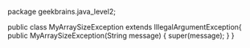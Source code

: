 package geekbrains.java_level2;

public class MyArraySizeException extends IllegalArgumentException{
    public MyArraySizeException(String message) {
        super(message);
    }
}